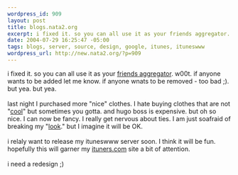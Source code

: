 ```yaml
--- 
wordpress_id: 909
layout: post
title: blogs.nata2.org
excerpt: i fixed it. so you can all use it as your friends aggregator. w00t. if anyone wants to be added let me know. if anyone wnats to be removed - too bad ;). but yea. but yea. last night I purchased more "nice" clothes. I hate buying clothes that are not "...
date: 2004-07-29 16:25:47 -05:00
tags: blogs, server, source, design, google, itunes, ituneswww
wordpress_url: http://new.nata2.org/?p=909
---
```

i fixed it. so you can all use it as your <a href="http://blogs.nata2.org">friends aggregator</a>. w00t. if anyone wants to be added let me know. if anyone wnats to be removed - too bad ;). but yea. but yea. <br/><br/>last night I purchased more "nice" clothes. I hate buying clothes that are not "<a href="http://images.google.com/images?sourceid=navclient&amp;ie=UTF-8&amp;oe=UTF-8&amp;q=so+cool">cool</a>" but sometimes you gotta. and hugo boss is expensive. but oh so nice. I can now be fancy. I really get nervous about ties. I am just soafraid of breaking my "<a href="http://images.google.com/images?hl=en&amp;lr=&amp;ie=UTF-8&amp;safe=off&amp;c2coff=1&amp;q=breaking+my+look">look</a>." but I imagine it will be OK. <br/><br/>i relaly want to release my ituneswww server soon. I think it will be fun. hopefully this will garner my <a href="http://www.ituners.com">ituners.com</a> site a bit of attention. <br/><br/>i need a redesign ;)
